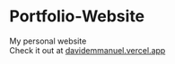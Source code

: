 # Portfolio-Website
My personal website  
Check it out at [davidemmanuel.vercel.app](https://davidemmanuel.vercel.app)

